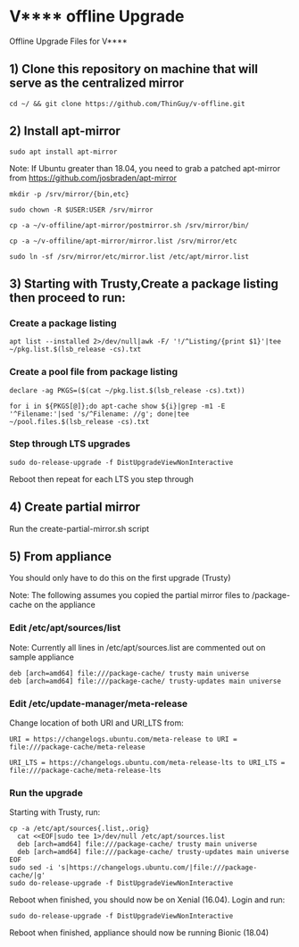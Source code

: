 
# V**** offline Upgrade 
Offline Upgrade Files for V****

## 1) Clone this repository on machine that will serve as the centralized mirror
```
cd ~/ && git clone https://github.com/ThinGuy/v-offline.git
```

## 2) Install apt-mirror
```
sudo apt install apt-mirror
```

Note: If Ubuntu greater than 18.04, you need to grab a patched apt-mirror from https://github.com/josbraden/apt-mirror

```
mkdir -p /srv/mirror/{bin,etc}
```

```
sudo chown -R $USER:USER /srv/mirror
```

```
cp -a ~/v-offiline/apt-mirror/postmirror.sh /srv/mirror/bin/
```

```
cp -a ~/v-offiline/apt-mirror/mirror.list /srv/mirror/etc
```

```
sudo ln -sf /srv/mirror/etc/mirror.list /etc/apt/mirror.list
```

## 3) Starting with Trusty,Create a package listing then proceed to run:

### Create a package listing
```
apt list --installed 2>/dev/null|awk -F/ '!/^Listing/{print $1}'|tee ~/pkg.list.$(lsb_release -cs).txt
```
### Create a pool file from package listing
```
declare -ag PKGS=($(cat ~/pkg.list.$(lsb_release -cs).txt))
```

```
for i in ${PKGS[@]};do apt-cache show ${i}|grep -m1 -E '^Filename:'|sed 's/^Filename: //g'; done|tee ~/pool.files.$(lsb_release -cs).txt
```

### Step through LTS upgrades
```
sudo do-release-upgrade -f DistUpgradeViewNonInteractive
```

Reboot then repeat for each LTS you step through

## 4) Create partial mirror
Run the create-partial-mirror.sh script
  
## 5) From appliance
You should only have to do this on the first upgrade (Trusty)

Note: The following assumes you copied the partial mirror files to /package-cache on the appliance

### Edit /etc/apt/sources/list

Note: Currently all lines in /etc/apt/sources.list are commented out on sample appliance

```
deb [arch=amd64] file:///package-cache/ trusty main universe
deb [arch=amd64] file:///package-cache/ trusty-updates main universe
```

### Edit /etc/update-manager/meta-release

Change location of both URI and URI_LTS from:

```
URI = https://changelogs.ubuntu.com/meta-release to URI = file:///package-cache/meta-release

URI_LTS = https://changelogs.ubuntu.com/meta-release-lts to URI_LTS = file:///package-cache/meta-release-lts
```
### Run the upgrade
Starting with Trusty, run:

```
cp -a /etc/apt/sources{.list,.orig}
  cat <<EOF|sudo tee 1>/dev/null /etc/apt/sources.list
  deb [arch=amd64] file:///package-cache/ trusty main universe
  deb [arch=amd64] file:///package-cache/ trusty-updates main universe
EOF
sudo sed -i 's|https://changelogs.ubuntu.com/|file:///package-cache/|g'
sudo do-release-upgrade -f DistUpgradeViewNonInteractive 
```

Reboot when finished, you should now be on Xenial (16.04).  Login and run:

```
sudo do-release-upgrade -f DistUpgradeViewNonInteractive
```

Reboot when finished, appliance should now be running Bionic (18.04)
